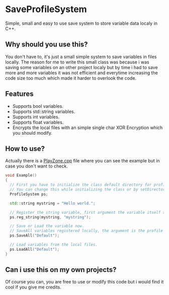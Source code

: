 # SaveProfileSystem
Simple, small and easy to use save system to store variable data localy in C++.

## Why should you use this?
You don't have to, it's just a small simple system to save variables in files locally. 
The reason for me to write this small class was because i was saving some variables on an other project localy but by time i had to save more and more variables it was not efficient and everytime increasing the code size too much which made it harder to overlook the code.

## Features
- Supports bool variables.
- Supports std::string variables.
- Supports int variables.
- Supports float variables.
- Encrypts the local files with an simple single char XOR Encryption which you should modify.

## How to use?
Actually there is a [PlayZone.cpp](PlayZone.cpp) file where you can see the example but in case you don't want to check.
```cpp
void Example()
{
  // First you have to initialize the class default directory for profiles getting saved is "C:\\ProfileSystem\\"
  // You can change this while initializing the class or by setDirectory.
  ProfileSystem ps;

  std::string mystring = "Hello world.";

  // Register the string variable, first argument the variable itself second argument a local name for the variable.
  ps.reg_string(mystring, "mystring");

  // Save or Load the variable now.
  // SaveAll variables registered locally, the argument is the profile name that you want to use.
  ps.SaveAll("Default"); 

  // Load variables from the local files.
  ps.LoadAll("Default");
}
```

## Can i use this on my own projects?
Of course you can, you are free to use or modify this code but i would find it cool if you give me credits.
